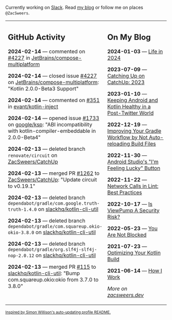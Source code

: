 Currently working on [Slack](https://slack.com/). Read [my blog](https://zacsweers.dev/) or follow me on places `@ZacSweers`.

<table><tr><td valign="top" width="60%">

## GitHub Activity
<!-- githubActivity starts -->
**2024-02-14** — commented on [#4227](https://github.com/JetBrains/compose-multiplatform/issues/4227#issuecomment-1943162141) in [JetBrains/compose-multiplatform](https://github.com/JetBrains/compose-multiplatform)

**2024-02-14** — closed issue [#4227](https://github.com/JetBrains/compose-multiplatform/issues/4227) on [JetBrains/compose-multiplatform](https://github.com/JetBrains/compose-multiplatform): "Kotlin 2.0.0-Beta3 Support"

**2024-02-14** — commented on [#351](https://github.com/evant/kotlin-inject/issues/351#issuecomment-1943157544) in [evant/kotlin-inject](https://github.com/evant/kotlin-inject)

**2024-02-14** — opened issue [#1733](https://github.com/google/ksp/issues/1733) on [google/ksp](https://github.com/google/ksp): "ABI incompatibility with kotlin-compiler-embeddable in 2.0.0-Beta4"

**2024-02-13** — deleted branch `renovate/circuit` on [ZacSweers/CatchUp](https://github.com/ZacSweers/CatchUp)

**2024-02-13** — merged PR [#1262](https://github.com/ZacSweers/CatchUp/pull/1262) to [ZacSweers/CatchUp](https://github.com/ZacSweers/CatchUp): "Update circuit to v0.19.1"

**2024-02-13** — deleted branch `dependabot/gradle/com.google.truth-truth-1.4.0` on [slackhq/kotlin-cli-util](https://github.com/slackhq/kotlin-cli-util)

**2024-02-13** — deleted branch `dependabot/gradle/com.squareup.okio-okio-3.8.0` on [slackhq/kotlin-cli-util](https://github.com/slackhq/kotlin-cli-util)

**2024-02-13** — deleted branch `dependabot/gradle/org.slf4j-slf4j-nop-2.0.12` on [slackhq/kotlin-cli-util](https://github.com/slackhq/kotlin-cli-util)

**2024-02-13** — merged PR [#115](https://github.com/slackhq/kotlin-cli-util/pull/115) to [slackhq/kotlin-cli-util](https://github.com/slackhq/kotlin-cli-util): "Bump com.squareup.okio:okio from 3.7.0 to 3.8.0"
<!-- githubActivity ends -->
</td><td valign="top" width="40%">

## On My Blog
<!-- blog starts -->
**2024-01-03** — [Life in 2024](https://www.zacsweers.dev/life-in-2024/)

**2023-07-09** — [Catching Up on CatchUp: 2023](https://www.zacsweers.dev/catching-up-on-catchup-2023/)

**2023-01-10** — [Keeping Android and Kotlin Healthy in a Post-Twitter World](https://www.zacsweers.dev/keeping-android-healthy/)

**2022-12-19** — [Improving Your Gradle Workflow by Not Auto-reloading Build Files](https://www.zacsweers.dev/improving-your-workflow-by-not-auto-reloading-build-files/)

**2022-11-30** — [Android Studio's "I'm Feeling Lucky" Button](https://www.zacsweers.dev/android-studios-im-feeling-lucky-button/)

**2022-11-22** — [Network Calls in Lint: Best Practices](https://www.zacsweers.dev/network-calls-in-lint-best-practices/)

**2022-10-17** — [Is ViewPump A Security Risk?](https://www.zacsweers.dev/is-viewpump-a-security-risk/)

**2022-05-23** — [You Are Not Blocked](https://www.zacsweers.dev/you-are-not-blocked/)

**2021-07-23** — [Optimizing Your Kotlin Build](https://www.zacsweers.dev/optimizing-your-kotlin-build/)

**2021-06-14** — [How I Work](https://www.zacsweers.dev/how-i-work/)
<!-- blog ends -->
_More on [zacsweers.dev](https://zacsweers.dev/)_
</td></tr></table>

<sub><a href="https://simonwillison.net/2020/Jul/10/self-updating-profile-readme/">Inspired by Simon Willison's auto-updating profile README.</a></sub>